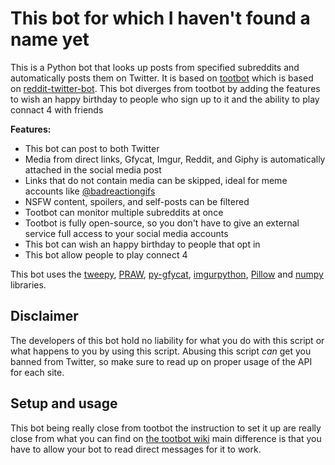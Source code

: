 # This bot for which I haven't found a name yet

This is a Python bot that looks up posts from specified subreddits and automatically posts them on Twitter. It is based on [tootbot](https://github.com/corbindavenport/tootbot) which is based on [reddit-twitter-bot](https://github.com/rhiever/reddit-twitter-bot). This bot diverges from tootbot by adding the features to wish an happy birthday to people who sign up to it and the ability to play connact 4 with friends

**Features:**

* This bot can post to both Twitter
* Media from direct links, Gfycat, Imgur, Reddit, and Giphy is automatically attached in the social media post
* Links that do not contain media can be skipped, ideal for meme accounts like [@badreactiongifs](https://twitter.com/badreactiongifs)
* NSFW content, spoilers, and self-posts can be filtered
* Tootbot can monitor multiple subreddits at once
* Tootbot is fully open-source, so you don't have to give an external service full access to your social media accounts
* This bot can wish an happy birthday to people that opt in
* This bot allow people to play connect 4

This bot uses the [tweepy](https://github.com/tweepy/tweepy), [PRAW](https://praw.readthedocs.io/en/latest/), [py-gfycat](https://github.com/ankeshanand/py-gfycat), [imgurpython](https://github.com/Imgur/imgurpython), [Pillow](https://github.com/python-pillow/Pillow) and [numpy](https://github.com/numpy/numpy) libraries.

## Disclaimer

The developers of this bot hold no liability for what you do with this script or what happens to you by using this script. Abusing this script *can* get you banned from Twitter, so make sure to read up on proper usage of the API for each site.

## Setup and usage

This bot being really close from tootbot the instruction to set it up are really close from what you can find on [the tootbot wiki](https://github.com/corbindavenport/tootbot/wiki) main difference is that you have to allow your bot to read direct messages for it to work.
